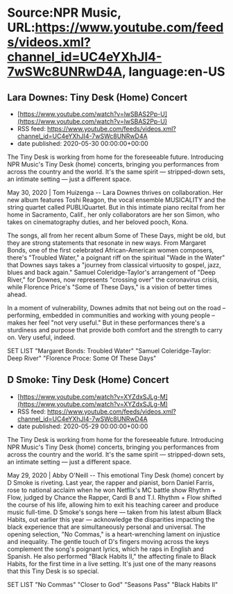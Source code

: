 # Source:NPR Music, URL:https://www.youtube.com/feeds/videos.xml?channel_id=UC4eYXhJI4-7wSWc8UNRwD4A, language:en-US

## Lara Downes: Tiny Desk (Home) Concert
 - [https://www.youtube.com/watch?v=lwSBAS2Pp-U](https://www.youtube.com/watch?v=lwSBAS2Pp-U)
 - RSS feed: https://www.youtube.com/feeds/videos.xml?channel_id=UC4eYXhJI4-7wSWc8UNRwD4A
 - date published: 2020-05-30 00:00:00+00:00

The Tiny Desk is working from home for the foreseeable future. Introducing NPR Music's Tiny Desk (home) concerts, bringing you performances from across the country and the world. It's the same spirit — stripped-down sets, an intimate setting — just a different space.

May 30, 2020 | Tom Huizenga -- Lara Downes thrives on collaboration. Her new album features Toshi Reagon, the vocal ensemble MUSICALITY and the string quartet called PUBLIQuartet. But in this intimate piano recital from her home in Sacramento, Calif., her only collaborators are her son Simon, who takes on cinematography duties, and her beloved pooch, Kona.

The songs, all from her recent album Some of These Days, might be old, but they are strong statements that resonate in new ways. From Margaret Bonds, one of the first celebrated African-American women composers, there's "Troubled Water," a poignant riff on the spiritual "Wade in the Water" that Downes says takes a "journey from classical virtuosity to gospel, jazz, blues and back again." Samuel Coleridge-Taylor's arrangement of "Deep River," for Downes, now represents "crossing over" the coronavirus crisis, while Florence Price's "Some of These Days," is a vision of better times ahead.

In a moment of vulnerability, Downes admits that not being out on the road – performing, embedded in communities and working with young people – makes her feel "not very useful." But in these performances there's a sturdiness and purpose that provide both comfort and the strength to carry on. Very useful, indeed.

SET LIST
"Margaret Bonds: Troubled Water"
"Samuel Coleridge-Taylor: Deep River"
"Florence Proce: Some Of These Days"

## D Smoke: Tiny Desk (Home) Concert
 - [https://www.youtube.com/watch?v=XYZdxSJLg-M](https://www.youtube.com/watch?v=XYZdxSJLg-M)
 - RSS feed: https://www.youtube.com/feeds/videos.xml?channel_id=UC4eYXhJI4-7wSWc8UNRwD4A
 - date published: 2020-05-29 00:00:00+00:00

The Tiny Desk is working from home for the foreseeable future. Introducing NPR Music's Tiny Desk (home) concerts, bringing you performances from across the country and the world. It's the same spirit — stripped-down sets, an intimate setting — just a different space.

May 29, 2020 | Abby O'Neill -- This emotional Tiny Desk (home) concert by D Smoke is riveting. Last year, the rapper and pianist, born Daniel Farris, rose to national acclaim when he won Netflix's MC battle show Rhythm + Flow, judged by Chance the Rapper, Cardi B and T.I. Rhythm + Flow shifted the course of his life, allowing him to exit his teaching career and produce music full-time. D Smoke's songs here — taken from his latest album Black Habits, out earlier this year — acknowledge the disparities impacting the black experience that are simultaneously personal and universal. The opening selection, "No Commas," is a heart-wrenching lament on injustice and inequality. The gentle touch of D's fingers moving across the keys complement the song's poignant lyrics, which he raps in English and Spanish. He also performed "Black Habits II," the affecting finale to Black Habits, for the first time in a live setting. It's just one of the many reasons that this Tiny Desk is so special.



SET LIST
"No Commas"
"Closer to God"
"Seasons Pass"
"Black Habits II"

